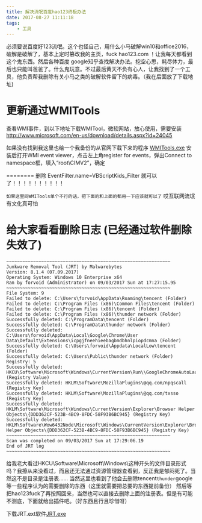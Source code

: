 ```yaml
---
title: 解决流氓百度hao123终极办法
date: 2017-08-27 11:11:18
tags:
	- 工具
---
```


必须要说百度好123流氓。这个也怪自己，用什么小马破解win10和office2016，破解是破解了，基本上定时篡改我的主页，fuck hao123.com ！让我每天都看到这个鬼东西。然后各种百度 google知乎查找解决办法。挖空心思，耗尽体力，最后也只能叫爸爸了。什么鬼玩意。不过最后黄天不负有心人，让我找到了一个工具，他负责帮我删除有关小马之类的破解软件留下的病毒。（我在后面放了下载地址)

<!-- more -->
# 更新通过WMITools
查看WMI事件，到以下地址下载WMITool，微软网站，放心使用，需要安装
http://www.microsoft.com/en-us/download/details.aspx?id=24045

如果没有找到我这里也给一个我备份的从官网下载下来的程序 [WMITools.exe](../.../.../../files/fuck123plus/WMITools.exe)
安装后打开WMI event viewer，点击左上角register for events，弹出Connect to namespace框，填入“root\CIMV2”，确定

========
删除 EventFilter.name=VBScriptKids_Filter 就可以了！！！！！！！！！！

`如果这里同WMITools单个不行的话，把下面的和上面的都用一下应该就可以了` 哎互联网流氓有文化真可怕

# 给大家看看删除日志 (已经通过软件删除失效了)

```
~~~~~~~~~~~~~~~~~~~~~~~~~~~~~~~~~~~~~~~~~~~~~~~~~~~~~~~~~~~~~
Junkware Removal Tool (JRT) by Malwarebytes
Version: 8.1.4 (07.09.2017)
Operating System: Windows 10 Enterprise x64 
Ran by forvoid (Administrator) on 09/03/2017 Sun at 17:27:15.95
~~~~~~~~~~~~~~~~~~~~~~~~~~~~~~~~~~~~~~~~~~~~~~~~~~~~~~~~~~~~~
File System: 9 
Failed to delete: C:\Users\forvoid\AppData\Roaming\tencent (Folder) 
Failed to delete: C:\Program Files (x86)\Common Files\tencent (Folder) 
Failed to delete: C:\Program Files (x86)\tencent (Folder) 
Failed to delete: C:\Program Files (x86)\thunder network (Folder) 
Successfully deleted: C:\ProgramData\tencent (Folder) 
Successfully deleted: C:\ProgramData\thunder network (Folder) 
Successfully deleted: C:\Users\forvoid\AppData\Local\Google\Chrome\User Data\Default\Extensions\icpgjfneehieebagbmdbhnlpiopdcmna (Folder) 
Successfully deleted: C:\Users\forvoid\Appdata\LocalLow\tencent (Folder) 
Successfully deleted: C:\Users\Public\thunder network (Folder) 
Registry: 5 
Successfully deleted: HKCU\Software\Microsoft\Windows\CurrentVersion\Run\\GoogleChromeAutoLaunch_68796D3F48F9FC7C31A6B47F41F1E1B2 (Registry Value) 
Successfully deleted: HKLM\Software\MozillaPlugins\@qq.com/npqscall (Registry Key) 
Successfully deleted: HKLM\Software\MozillaPlugins\@qq.com/txsso (Registry Key) 
Successfully deleted: HKLM\Software\Microsoft\Windows\CurrentVersion\Explorer\Browser Helper Objects\{DDD362CF-523B-4BC9-8FDC-58F93B6BC945} (Registry Key)
Successfully deleted: HKLM\Software\Wow6432Node\Microsoft\Windows\CurrentVersion\Explorer\Browser Helper Objects\{DDD362CF-523B-4BC9-8FDC-58F93B6BC945} (Registry Key)
~~~~~~~~~~~~~~~~~~~~~~~~~~~~~~~~~~~~~~~~~~~~~~~~~~~~~~~~~~~~~
Scan was completed on 09/03/2017 Sun at 17:29:06.19
End of JRT log
~~~~~~~~~~~~~~~~~~~~~~~~~~~~~~~~~~~~~~~~~~~~~~~~~~~~~~~~~~~~~
```


给我老大看过HKCU\Software\Microsoft\Windows\这种开头的文件目录形式吗？我擦从来没看过，而且还无法通过资源管理器查看到，反正我是郁闷死了。当然这不是目录是注册表……
当然这里也看到了他会去删除tencent``thunder``google等一些程序认为的需要删除的东西（这里就需要把总要的东西提前备份） 然后等把hao123fuck了再按照回来，当然也可以直接去删除上面的注册表。但是有可能不测底，下面就给出插件吧。（好东西且行且珍惜呀）

下载JRT.ext软件[JRT.exe](../../../../files/fuck123plus/JRT.exe)